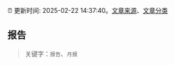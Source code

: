 :alarm_clock: 更新时间: 2025-02-22 14:37:40。[文章来源](/README.md)、[文章分类](/TAGS.md)

## 报告


> 关键字：`报告`、`月报`



